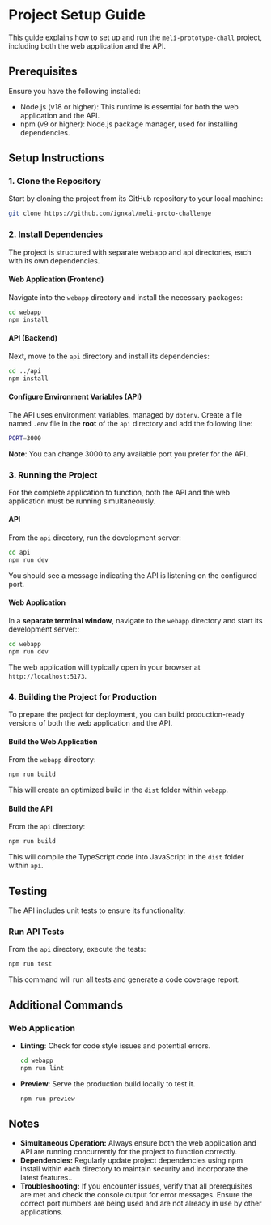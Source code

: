 # Project Setup Guide

This guide explains how to set up and run the `meli-prototype-chall` project, including both the web application and the API.

## Prerequisites

Ensure you have the following installed:

- Node.js (v18 or higher): This runtime is essential for both the web application and the API.
- npm (v9 or higher): Node.js package manager, used for installing dependencies.

## Setup Instructions

### 1. Clone the Repository

Start by cloning the project from its GitHub repository to your local machine:

```bash
git clone https://github.com/ignxal/meli-proto-challenge
```

### 2. Install Dependencies

The project is structured with separate webapp and api directories, each with its own dependencies.

#### Web Application (Frontend)

Navigate into the `webapp` directory and install the necessary packages:

```bash
cd webapp
npm install
```

#### API (Backend)

Next, move to the `api` directory and install its dependencies:

```bash
cd ../api
npm install
```

#### Configure Environment Variables (API)
The API uses environment variables, managed by `dotenv`.
Create a file named `.env` file in the **root** of the `api` directory and add the following line:

```bash
PORT=3000
```
**Note**: You can change 3000 to any available port you prefer for the API.

### 3. Running the Project

For the complete application to function, both the API and the web application must be running simultaneously.

#### API

From the `api` directory, run the development server:

```bash
cd api
npm run dev
```

You should see a message indicating the API is listening on the configured port.

#### Web Application

In a **separate terminal window**, navigate to the `webapp` directory and start its development server::

```bash
cd webapp
npm run dev
```

The web application will typically open in your browser at  `http://localhost:5173`.


### 4. Building the Project for Production

To prepare the project for deployment, you can build production-ready versions of both the web application and the API.

#### Build the Web Application

From the `webapp` directory:

```bash
npm run build
```

This will create an optimized build in the `dist` folder within `webapp`.

#### Build the API

From the `api` directory:

```bash
npm run build
```

This will compile the TypeScript code into JavaScript in the `dist` folder within `api`.

## Testing

The API includes unit tests to ensure its functionality.

### Run API Tests

From the `api` directory, execute the tests:
```bash
npm run test
```

This command will run all tests and generate a code coverage report.

## Additional Commands

### Web Application

- **Linting**: Check for code style issues and potential errors.
  ```bash
  cd webapp
  npm run lint
  ```
- **Preview**: Serve the production build locally to test it.
  ```bash
  npm run preview
  ```

## Notes

- **Simultaneous Operation:** Always ensure both the web application and API are running concurrently for the project to function correctly.
- **Dependencies:** Regularly update project dependencies using npm install within each directory to maintain security and incorporate the latest features..
- **Troubleshooting:** If you encounter issues, verify that all prerequisites are met and check the console output for error messages. Ensure the correct port numbers are being used and are not already in use by other applications.
